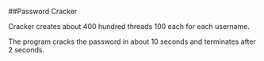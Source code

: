 ##Password Cracker

Cracker creates about 400 hundred threads 100 each for each username.

The program cracks the password in about 10 seconds and terminates after 2 seconds.